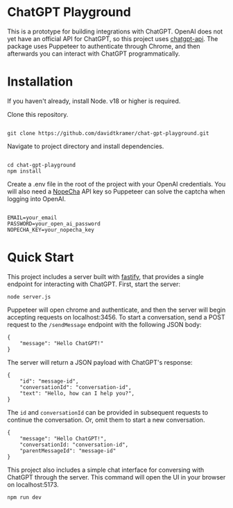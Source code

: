 # ChatGPT Playground

This is a prototype for building integrations with ChatGPT. OpenAI does not yet have an official API for ChatGPT, so this project uses [chatgpt-api](https://github.com/transitive-bullshit/chatgpt-api). The package uses Puppeteer to authenticate through Chrome, and then afterwards you can interact with ChatGPT programmatically.

# Installation

If you haven't already, install Node. v18 or higher is required.

Clone this repository.

```

git clone https://github.com/davidtkramer/chat-gpt-playground.git

```

Navigate to project directory and install dependencies.

```

cd chat-gpt-playground
npm install

```

Create a .env file in the root of the project with your OpenAI credentials. You will also need a [NopeCha](https://nopecha.com) API key so Puppeteer can solve the captcha when logging into OpenAI.

```

EMAIL=your_email
PASSWORD=your_open_ai_password
NOPECHA_KEY=your_nopecha_key

```

# Quick Start

This project includes a server built with [fastify](https://www.fastify.io/), that provides a single endpoint for interacting with ChatGPT. First, start the server:

```
node server.js
```

Puppeteer will open chrome and authenticate, and then the server will begin accepting requests on localhost:3456. To start a conversation, send a POST request to the `/sendMessage` endpoint with the following JSON body:

```
{
    "message": "Hello ChatGPT!"
}
```

The server will return a JSON payload with ChatGPT's response:

```
{
    "id": "message-id",
    "conversationId": "conversation-id",
    "text": "Hello, how can I help you?",
}
```

The `id` and `conversationId` can be provided in subsequent requests to continue the conversation. Or, omit them to start a new conversation.

```
{
    "message": "Hello ChatGPT!",
    "conversationId: "conversation-id",
    "parentMessageId": "message-id"
}
```

This project also includes a simple chat interface for conversing with ChatGPT through the server. This command will open the UI in your browser on localhost:5173.

```
npm run dev
```
